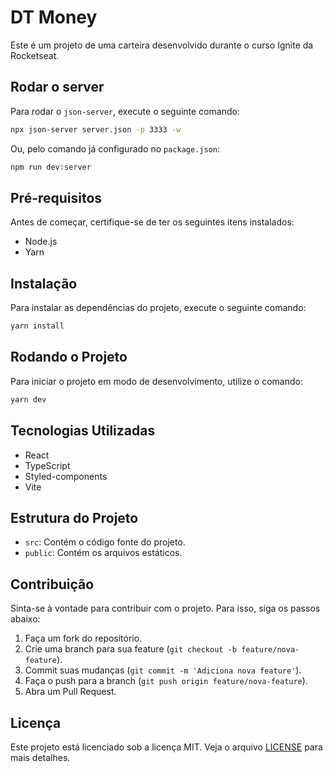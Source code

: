 # DT Money
Este é um projeto de uma carteira desenvolvido durante o curso Ignite da Rocketseat.

## Rodar o server

Para rodar o `json-server`, execute o seguinte comando:
```bash
npx json-server server.json -p 3333 -w
```

Ou, pelo comando já configurado no `package.json`:
```bash
npm run dev:server  
```

## Pré-requisitos

Antes de começar, certifique-se de ter os seguintes itens instalados:

- Node.js
- Yarn

## Instalação

Para instalar as dependências do projeto, execute o seguinte comando:

```bash
yarn install
```

## Rodando o Projeto

Para iniciar o projeto em modo de desenvolvimento, utilize o comando:

```bash
yarn dev
```

## Tecnologias Utilizadas

- React
- TypeScript
- Styled-components
- Vite

## Estrutura do Projeto

- `src`: Contém o código fonte do projeto.
- `public`: Contém os arquivos estáticos.

## Contribuição

Sinta-se à vontade para contribuir com o projeto. Para isso, siga os passos abaixo:

1. Faça um fork do repositório.
2. Crie uma branch para sua feature (`git checkout -b feature/nova-feature`).
3. Commit suas mudanças (`git commit -m 'Adiciona nova feature'`).
4. Faça o push para a branch (`git push origin feature/nova-feature`).
5. Abra um Pull Request.

## Licença

Este projeto está licenciado sob a licença MIT. Veja o arquivo [LICENSE](LICENSE) para mais detalhes.
